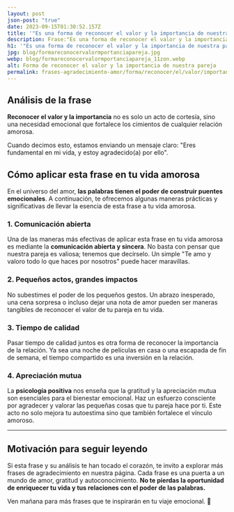 ```yaml
---
layout: post
json-post: "true"
date: 2023-09-15T01:30:52.157Z
title: '"Es una forma de reconocer el valor y la importancia de nuestra pareja"'
description: Frase:"Es una forma de reconocer el valor y la importancia de nuestra pareja"
h1: '"Es una forma de reconocer el valor y la importancia de nuestra pareja"'
jpg: blog/formareconocervalormportanciapareja.jpg
webp: blog/formareconocervalormportanciapareja_11zon.webp
alt: Forma de reconocer el valor y la importancia de nuestra pareja
permalink: frases-agradecimiento-amor/forma/reconocer/el/valor/importancia/de/nuestra/pareja
---
```

## Análisis de la frase

**Reconocer el valor y la importancia** no es solo un acto de cortesía, sino una necesidad emocional que fortalece los cimientos de cualquier relación amorosa.

Cuando decimos esto, estamos enviando un mensaje claro: "Eres fundamental en mi vida, y estoy agradecido(a) por ello".

## Cómo aplicar esta frase en tu vida amorosa

En el universo del amor, **las palabras tienen el poder de construir puentes emocionales**. A continuación, te ofrecemos algunas maneras prácticas y significativas de llevar la esencia de esta frase a tu vida amorosa.

### 1. Comunicación abierta

Una de las maneras más efectivas de aplicar esta frase en tu vida amorosa es mediante la **comunicación abierta y sincera**. No basta con pensar que nuestra pareja es valiosa; tenemos que decírselo. Un simple "Te amo y valoro todo lo que haces por nosotros" puede hacer maravillas.

### 2. Pequeños actos, grandes impactos

No subestimes el poder de los pequeños gestos. Un abrazo inesperado, una cena sorpresa o incluso dejar una nota de amor pueden ser maneras tangibles de reconocer el valor de tu pareja en tu vida.

### 3. Tiempo de calidad

Pasar tiempo de calidad juntos es otra forma de reconocer la importancia de la relación. Ya sea una noche de películas en casa o una escapada de fin de semana, el tiempo compartido es una inversión en la relación.

### 4. Apreciación mutua

La **psicología positiva** nos enseña que la gratitud y la apreciación mutua son esenciales para el bienestar emocional. Haz un esfuerzo consciente por agradecer y valorar las pequeñas cosas que tu pareja hace por ti. Este acto no solo mejora tu autoestima sino que también fortalece el vínculo amoroso.

- - -

## Motivación para seguir leyendo

Si esta frase y su análisis te han tocado el corazón, te invito a explorar más frases de agradecimiento en nuestra página. Cada frase es una puerta a un mundo de amor, gratitud y autoconocimiento. **No te pierdas la oportunidad de enriquecer tu vida y tus relaciones con el poder de las palabras.**

Ven mañana para más frases que te inspirarán en tu viaje emocional. 🌹